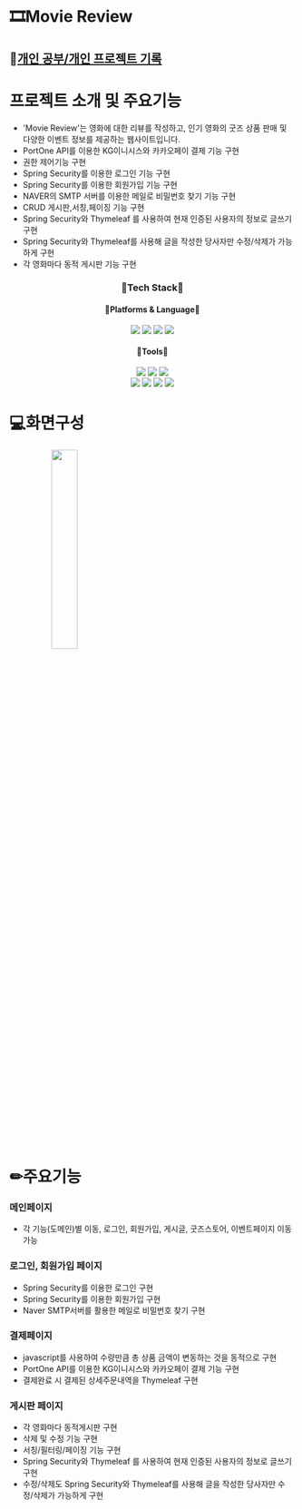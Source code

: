 <h1>🎞Movie Review</h1>
<h2>📗<a href="https://blog.naver.com/shin_418" style="03C75A">개인 공부/개인 프로젝트 기록 </a></h2>
<h1>프로젝트 소개 및 주요기능</h1>


- 'Movie Review'는 영화에 대한 리뷰를 작성하고, 인기 영화의 굿즈 상품 판매 및 다양한 이벤트 정보를 제공하는 웹사이트입니다.
- PortOne API를 이용한 KG이니시스와 카카오페이 결제 기능 구현
- 권한 제어기능 구현
- Spring Security를 이용한 로그인 기능 구현
- Spring Security를 이용한 회원가입 기능 구현
- NAVER의 SMTP 서버를 이용한 메일로 비밀번호 찾기 기능 구현
- CRUD 게시판,서칭,페이징 기능 구현
- Spring Security와 Thymeleaf 를 사용하여 현재 인증된 사용자의 정보로 글쓰기 구현
- Spring Security와 Thymeleaf를 사용해 글을 작성한 당사자만 수정/삭제가 가능하게 구현 
- 각 영화마다 동적 게시판 기능 구현







<div align="center">
  <h3>🎉Tech Stack🎉</h3>
  <h4>🌈Platforms & Language🌈</h4>
  <div>
    <img src="https://img.shields.io/badge/JAVA-FF7328?style=flat&logo=JAVA&logoColor=white"/>
    <img src="https://img.shields.io/badge/JavaScript-F7DF1E?style=flat&logo=JavaScript&logoColor=white"/>
    <img src="https://img.shields.io/badge/HTML5-E34F26?style=flat&logo=HTML5&logoColor=white"/>
    <img src="https://img.shields.io/badge/CSS3-1572B6?style=flat&logo=CSS3&logoColor=white"/>
  </div>
  <h4>🧰Tools🧰</h4>
  <div>
    <img src="https://img.shields.io/badge/spring-6DB33F?style=flat&logo=spring&logoColor=white"/>
    <img src="https://img.shields.io/badge/Spring Boot-6DB33F?style=flat&logo=Spring Boot&logoColor=white"/>
    <img src="https://img.shields.io/badge/Thymeleaf-005F0F?style=flat&logo=Thymeleaf&logoColor=white"/>
  </div>
  <div>
    <img src="https://img.shields.io/badge/Mybatis-0467DF?style=flat&logo=Mybatis&logoColor=white"/>
    <img src="https://img.shields.io/badge/Gradle-02303A?style=flat&logo=Gradle&logoColor=white"/>
    <img src="https://img.shields.io/badge/bootstrap-%238511FA.svg?style=for-the-badge&logo=bootstrap&logoColor=white"/>
    <img src="https://img.shields.io/badge/mysql-4479A1.svg?style=for-the-badge&logo=mysql&logoColor=white"/>
  </div>
</div>





<h1>💻화면구성</h1>
<div align="center">
<img width="30%" src="https://github.com/user-attachments/assets/adcd5582-f1b2-411b-87d4-458c289f1dea">
<img width="30%" https://github.com/user-attachments/assets/34dbfd10-9b8d-4479-9f47-b4e959b98142">
<img width="30%" https://github.com/user-attachments/assets/718c2f0e-7ff1-48cc-ac9c-99f5fa9a2a9b">
<img width="30%" https://github.com/user-attachments/assets/82f119e7-b597-449f-b07c-25df52b3ca3f">
<img width="30%" https://github.com/user-attachments/assets/ae9c3f4c-d8bf-4594-b310-b113eb237751">
<img width="30%" https://github.com/user-attachments/assets/4b85438e-d0a2-47c0-8d86-4bbe202a0974">
<img width="30%" https://github.com/user-attachments/assets/20dbb83b-6d43-48a3-a348-dd251675d68d">
<img width="30%" https://github.com/user-attachments/assets/8ce727b5-c563-4fc1-ab28-fbea3dd0230e">
<img width="30%" https://github.com/user-attachments/assets/fca3dd0b-b48b-4e10-8a0c-a91edd676f0e">
<img width="30%" https://github.com/user-attachments/assets/40f3ddfd-4e12-41e6-a1a6-ca373602bdb8">
<img width="30%" https://github.com/user-attachments/assets/f2f9f7e7-4bdc-4802-9d52-7877a9b7209c">
<img width="30%" https://github.com/user-attachments/assets/8bb47a70-4378-4756-bfdb-97284c85d026">
</div>


# ✏주요기능

### 메인페이지 
- 각 기능(도메인)별 이동, 로그인, 회원가입, 게시글, 굿즈스토어, 이벤트페이지 이동 가능

### 로그인, 회원가입 페이지 
- Spring Security를 이용한 로그인 구현
- Spring Security를 이용한 회원가입 구현
- Naver SMTP서버를 활용한 메일로 비밀번호 찾기 구현

### 결제페이지 
- javascript를 사용하여 수량만큼 총 상품 금액이 변동하는 것을 동적으로 구현
- PortOne API를 이용한 KG이니시스와 카카오페이 결제 기능 구현
- 결제완료 시 결제된 상세주문내역을 Thymeleaf 구현

### 게시판 페이지 
- 각 영화마다 동적게시판 구현
- 삭제 및 수정 기능 구현
- 서칭/필터링/페이징 기능 구현 
- Spring Security와 Thymeleaf 를 사용하여 현재 인증된 사용자의 정보로 글쓰기 구현
- 수정/삭제도 Spring Security와 Thymeleaf를 사용해 글을 작성한 당사자만 수정/삭제가 가능하게 구현 

